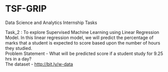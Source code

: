 # TSF-GRIP
Data Science and Analytics Internship Tasks  

Task_2 : To explore Supervised Machine Learning using Linear Regression Model. In this linear regression model, we will predict the percentage of marks that a student is expected to score based upon the number of hours they studied.    
Problem Statement - What will be predicted score if a student study for 9.25 hrs in a day?  
The dataset - http://bit.ly/w-data
